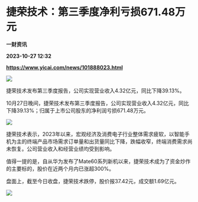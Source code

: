# 捷荣技术：第三季度净利亏损671.48万元
**一财资讯**

**2023-10-27 12:32**

**https://www.yicai.com/news/101888023.html**

![](https://imgcdn.yicai.com/uppics/slides/2023/10/66ed21f054f9306b03d00f70c71be1f6.jpg)

捷荣技术发布第三季度报告，公司实现营业收入4.32亿元，同比下降39.13%。

10月27日晚间，捷荣技术发布第三季度报告，公司实现营业收入4.32亿元，同比下降39.13%；归属于上市公司股东的净利润亏损671.48万元。

![](https://imgcdn.yicai.com/uppics/images/2023/10/cbe7573f366e51288b7b3816851cb912.jpg)

捷荣技术表示，2023年以来，宏观经济及消费电子行业整体需求疲软，以智能手机为主的终端产品市场需求订单量和出货量同比下降，跌幅收窄，终端消费需求尚未恢复。公司营业收入和经营业绩均受到影响。

值得一提的是，自从华为发布了Mate60系列新机以来，捷荣技术成为了资金炒作的主要标的，股价在近两个月内已涨超300%。

盘面上，截至今日收盘，捷荣技术跌停，股价报37.42元，成交额1.69亿元。

![](https://imgcdn.yicai.com/uppics/images/2023/10/ce252ab29903c2de1102bf36eaf3e30b.jpg)